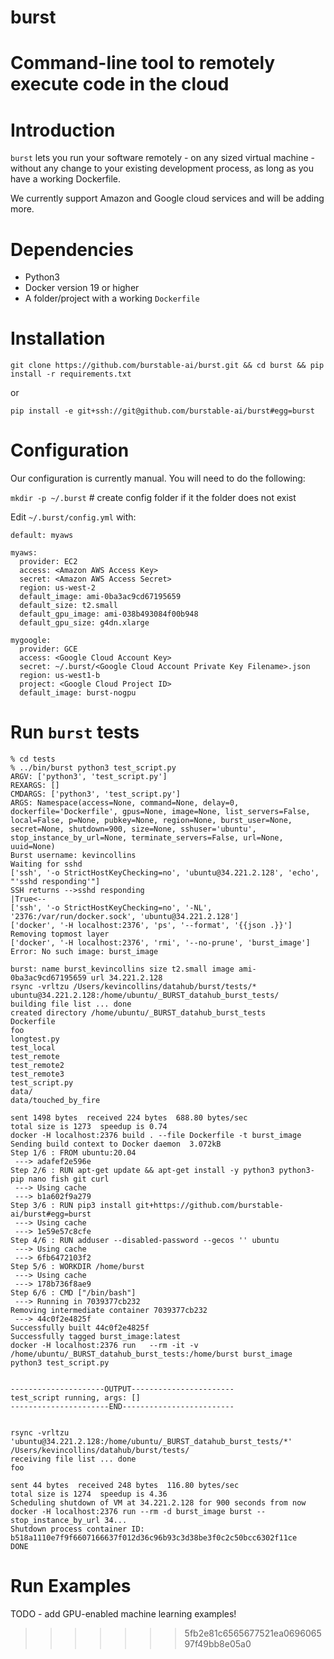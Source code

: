 # burst
Command-line tool to remotely execute code in the cloud
=======
# Introduction

`burst` lets you run your software remotely - on any sized virtual machine - without any change to your existing development process, as long as you have a working Dockerfile.

We currently support Amazon and Google cloud services and will be adding more.

# Dependencies

* Python3 
* Docker version 19 or higher
* A folder/project with a working `Dockerfile`

# Installation 

`git clone https://github.com/burstable-ai/burst.git && cd burst && pip install -r requirements.txt`

or 

`pip install -e git+ssh://git@github.com/burstable-ai/burst#egg=burst`

# Configuration

Our configuration is currently manual. You will need to do the following: 

`mkdir -p ~/.burst` # create config folder if it the folder does not exist

Edit `~/.burst/config.yml` with:

```
default: myaws

myaws:
  provider: EC2
  access: <Amazon AWS Access Key>
  secret: <Amazon AWS Access Secret>
  region: us-west-2
  default_image: ami-0ba3ac9cd67195659
  default_size: t2.small
  default_gpu_image: ami-038b493084f00b948 
  default_gpu_size: g4dn.xlarge

mygoogle:
  provider: GCE
  access: <Google Cloud Account Key>
  secret: ~/.burst/<Google Cloud Account Private Key Filename>.json
  region: us-west1-b
  project: <Google Cloud Project ID>
  default_image: burst-nogpu
```

# Run `burst` tests

```
% cd tests
% ../bin/burst python3 test_script.py 
ARGV: ['python3', 'test_script.py']
REXARGS: []
CMDARGS: ['python3', 'test_script.py']
ARGS: Namespace(access=None, command=None, delay=0, dockerfile='Dockerfile', gpus=None, image=None, list_servers=False, local=False, p=None, pubkey=None, region=None, burst_user=None, secret=None, shutdown=900, size=None, sshuser='ubuntu', stop_instance_by_url=None, terminate_servers=False, url=None, uuid=None)
Burst username: kevincollins
Waiting for sshd
['ssh', '-o StrictHostKeyChecking=no', 'ubuntu@34.221.2.128', 'echo', "'sshd responding'"]
SSH returns -->sshd responding
|True<--
['ssh', '-o StrictHostKeyChecking=no', '-NL', '2376:/var/run/docker.sock', 'ubuntu@34.221.2.128']
['docker', '-H localhost:2376', 'ps', '--format', '{{json .}}']
Removing topmost layer
['docker', '-H localhost:2376', 'rmi', '--no-prune', 'burst_image']
Error: No such image: burst_image

burst: name burst_kevincollins size t2.small image ami-0ba3ac9cd67195659 url 34.221.2.128
rsync -vrltzu /Users/kevincollins/datahub/burst/tests/* ubuntu@34.221.2.128:/home/ubuntu/_BURST_datahub_burst_tests/
building file list ... done
created directory /home/ubuntu/_BURST_datahub_burst_tests
Dockerfile
foo
longtest.py
test_local
test_remote
test_remote2
test_remote3
test_script.py
data/
data/touched_by_fire

sent 1498 bytes  received 224 bytes  688.80 bytes/sec
total size is 1273  speedup is 0.74
docker -H localhost:2376 build . --file Dockerfile -t burst_image
Sending build context to Docker daemon  3.072kB
Step 1/6 : FROM ubuntu:20.04
 ---> adafef2e596e
Step 2/6 : RUN apt-get update && apt-get install -y python3 python3-pip nano fish git curl
 ---> Using cache
 ---> b1a602f9a279
Step 3/6 : RUN pip3 install git+https://github.com/burstable-ai/burst#egg=burst
 ---> Using cache
 ---> 1e59e57c8cfe
Step 4/6 : RUN adduser --disabled-password --gecos '' ubuntu
 ---> Using cache
 ---> 6fb6472103f2
Step 5/6 : WORKDIR /home/burst
 ---> Using cache
 ---> 178b736f8ae9
Step 6/6 : CMD ["/bin/bash"]
 ---> Running in 7039377cb232
Removing intermediate container 7039377cb232
 ---> 44c0f2e4825f
Successfully built 44c0f2e4825f
Successfully tagged burst_image:latest
docker -H localhost:2376 run   --rm -it -v /home/ubuntu/_BURST_datahub_burst_tests:/home/burst burst_image python3 test_script.py


---------------------OUTPUT-----------------------
test_script running, args: []
----------------------END-------------------------


rsync -vrltzu 'ubuntu@34.221.2.128:/home/ubuntu/_BURST_datahub_burst_tests/*' /Users/kevincollins/datahub/burst/tests/
receiving file list ... done
foo

sent 44 bytes  received 248 bytes  116.80 bytes/sec
total size is 1274  speedup is 4.36
Scheduling shutdown of VM at 34.221.2.128 for 900 seconds from now
docker -H localhost:2376 run --rm -d burst_image burst --stop_instance_by_url 34...
Shutdown process container ID:
b518a1110e7f9f6607166637f012d36c96b93c3d38be3f0c2c50bcc6302f11ce
DONE
```

# Run Examples

TODO - add GPU-enabled machine learning examples! 


>>>>>>> 5fb2e81c6565677521ea069606597f49bb8e05a0
